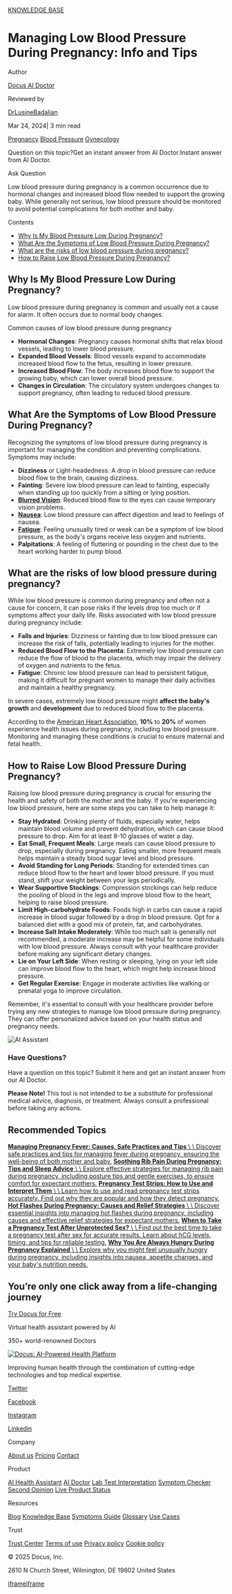[KNOWLEDGE BASE](https://docus.ai/knowledge-base)

# Managing Low Blood Pressure During Pregnancy: Info and Tips

Author

[Docus AI Doctor](https://docus.ai/ai-doctor)

Reviewed by

[DrLusineBadalian](https://docus.ai/author/dr-lusine-badalian)

Mar 24, 2024\| 3 min read

[Pregnancy](https://docus.ai/tags/pregnancy) [Blood Pressure](https://docus.ai/tags/blood-pressure) [Gynecology](https://docus.ai/tags/gynecology)

Question on this topic?Get an instant answer from AI Doctor.Instant answer from AI Doctor.

Ask Question

Low blood pressure during pregnancy is a common occurrence due to hormonal changes and increased blood flow needed to support the growing baby. While generally not serious, low blood pressure should be monitored to avoid potential complications for both mother and baby.

Contents

- [Why Is My Blood Pressure Low During Pregnancy?](https://docus.ai/knowledge-base/managing-low-blood-pressure-during-pregnancy#why-is-my-blood-pressure-low-during-pregnancy)
- [What Are the Symptoms of Low Blood Pressure During Pregnancy?](https://docus.ai/knowledge-base/managing-low-blood-pressure-during-pregnancy#what-are-the-symptoms-of-low-blood-pressure-during-pregnancy)
- [What are the risks of low blood pressure during pregnancy?](https://docus.ai/knowledge-base/managing-low-blood-pressure-during-pregnancy#what-are-the-risks-of-low-blood-pressure-during-pregnancy)
- [How to Raise Low Blood Pressure During Pregnancy?](https://docus.ai/knowledge-base/managing-low-blood-pressure-during-pregnancy#how-to-raise-low-blood-pressure-during-pregnancy)

## Why Is My Blood Pressure Low During Pregnancy?

Low blood pressure during pregnancy is common and usually not a cause for alarm. It often occurs due to normal body changes.

Common causes of low blood pressure during pregnancy

- **Hormonal Changes**: Pregnancy causes hormonal shifts that relax blood vessels, leading to lower blood pressure.
- **Expanded Blood Vessels**: Blood vessels expand to accommodate increased blood flow to the fetus, resulting in lower pressure.
- **Increased Blood Flow**: The body increases blood flow to support the growing baby, which can lower overall blood pressure.
- **Changes in Circulation**: The circulatory system undergoes changes to support pregnancy, often leading to reduced blood pressure.

## What Are the Symptoms of Low Blood Pressure During Pregnancy?

Recognizing the symptoms of low blood pressure during pregnancy is important for managing the condition and preventing complications. Symptoms may include:

- **Dizziness** or Light-headedness: A drop in blood pressure can reduce blood flow to the brain, causing dizziness.
- **Fainting**: Severe low blood pressure can lead to fainting, especially when standing up too quickly from a sitting or lying position.
- [**Blurred Vision**](https://docus.ai/symptoms-guide/solving-blurry-vision-in-one-eye-causes-and-solutions): Reduced blood flow to the eyes can cause temporary vision problems.
- **[Nausea](https://docus.ai/symptoms-guide/managing-nausea-in-the-third-trimester)**: Low blood pressure can affect digestion and lead to feelings of nausea.
- [**Fatigue**](https://docus.ai/symptoms-guide/sudden-crashing-fatigue-in-females): Feeling unusually tired or weak can be a symptom of low blood pressure, as the body's organs receive less oxygen and nutrients.
- **Palpitations**: A feeling of fluttering or pounding in the chest due to the heart working harder to pump blood.

## What are the risks of low blood pressure during pregnancy?

While low blood pressure is common during pregnancy and often not a cause for concern, it can pose risks if the levels drop too much or if symptoms affect your daily life. Risks associated with low blood pressure during pregnancy include:

- **Falls and Injuries**: Dizziness or fainting due to low blood pressure can increase the risk of falls, potentially leading to injuries for the mother.
- **Reduced Blood Flow to the Placenta**: Extremely low blood pressure can reduce the flow of blood to the placenta, which may impair the delivery of oxygen and nutrients to the fetus.
- **Fatigue**: Chronic low blood pressure can lead to persistent fatigue, making it difficult for pregnant women to manage their daily activities and maintain a healthy pregnancy.

In severe cases, extremely low blood pressure might **affect the baby's growth** and **development** due to reduced blood flow to the placenta.

According to the [American Heart Association](https://www.heart.org/en/news/2021/01/27/statistics-report-puts-spotlight-on-pregnancy-and-heart-health), **10%** to **20%** of women experience health issues during pregnancy, including low blood pressure. Monitoring and managing these conditions is crucial to ensure maternal and fetal health.

## How to Raise Low Blood Pressure During Pregnancy?

Raising low blood pressure during pregnancy is crucial for ensuring the health and safety of both the mother and the baby. If you're experiencing low blood pressure, here are some steps you can take to help manage it:

- **Stay Hydrated**: Drinking plenty of fluids, especially water, helps maintain blood volume and prevent dehydration, which can cause blood pressure to drop. Aim for at least 8-10 glasses of water a day.
- **Eat Small, Frequent Meals**: Large meals can cause blood pressure to drop, especially during pregnancy. Eating smaller, more frequent meals helps maintain a steady blood sugar level and blood pressure.
- **Avoid Standing for Long Periods**: Standing for extended times can reduce blood flow to the heart and lower blood pressure. If you must stand, shift your weight between your legs periodically.
- **Wear Supportive Stockings**: Compression stockings can help reduce the pooling of blood in the legs and improve blood flow to the heart, helping to raise blood pressure.
- **Limit High-carbohydrate Foods**: Foods high in carbs can cause a rapid increase in blood sugar followed by a drop in blood pressure. Opt for a balanced diet with a good mix of protein, fat, and carbohydrates.
- **Increase Salt Intake Moderately**: While too much salt is generally not recommended, a moderate increase may be helpful for some individuals with low blood pressure. Always consult with your healthcare provider before making any significant dietary changes.
- **Lie on Your Left Side**: When resting or sleeping, lying on your left side can improve blood flow to the heart, which might help increase blood pressure.
- **Get Regular Exercise**: Engage in moderate activities like walking or prenatal yoga to improve circulation.

Remember, it's essential to consult with your healthcare provider before trying any new strategies to manage low blood pressure during pregnancy. They can offer personalized advice based on your health status and pregnancy needs.

![AI Assistant](https://docus.ai/images/small-assistant.png)

### Have Questions?

Have a question on this topic? Submit it here and get an instant answer from our AI Doctor.

**Please Note!** This tool is not intended to be a substitute for professional medical advice, diagnosis, or treatment. Always consult a professional before taking any actions.

## Recommended Topics

[**Managing Pregnancy Fever: Causes, Safe Practices and Tips** \\
\\
Discover safe practices and tips for managing fever during pregnancy, ensuring the well-being of both mother and baby.](https://docus.ai/knowledge-base/managing-pregnancy-fever) [**Soothing Rib Pain During Pregnancy: Tips and Sleep Advice** \\
\\
Explore effective strategies for managing rib pain during pregnancy, including posture tips and gentle exercises, to ensure comfort for expectant mothers.](https://docus.ai/knowledge-base/rib-pain-during-pregnancy-tips-and-sleep-advice) [**Pregnancy Test Strips: How to Use and Interpret Them** \\
\\
Learn how to use and read pregnancy test strips accurately. Find out why they are popular and how they detect pregnancy.](https://docus.ai/knowledge-base/pregnancy-test-strips-how-to-use-and-interpret) [**Hot Flashes During Pregnancy: Causes and Relief Strategies** \\
\\
Discover essential insights into managing hot flashes during pregnancy, including causes and effective relief strategies for expectant mothers.](https://docus.ai/knowledge-base/hot-flashes-during-pregnancy-causes-and-relief-strategies) [**When to Take a Pregnancy Test After Unprotected Sex?** \\
\\
Find out the best time to take a pregnancy test after sex for accurate results. Learn about hCG levels, timing, and tips for reliable testing.](https://docus.ai/knowledge-base/pregnancy-test-after-unprotected-sex) [**Why You Are Always Hungry During Pregnancy Explained** \\
\\
Explore why you might feel unusually hungry during pregnancy, including insights into nausea, appetite changes, and your baby's nutrition needs.](https://docus.ai/knowledge-base/hungry-during-pregnancy-explained)

## You’re only one click away from a life-changing journey

[Try Docus for Free](https://my.docus.ai/auth/signup)

Virtual health assistant powered by AI

350+ world-renowned Doctors

[![Docus: AI-Powered Health Platform](https://docus.ai/docus-dark-logo.svg)](https://docus.ai/)

Improving human health through the combination of cutting-edge technologies and top medical expertise.

[Twitter](https://twitter.com/docus_ai)

[Facebook](https://www.facebook.com/docusai)

[Instagram](https://www.instagram.com/docus.ai/)

[Linkedin](https://www.linkedin.com/company/docusai/)

Company

[About us](https://docus.ai/about-us) [Pricing](https://docus.ai/pricing) [Contact](https://docus.ai/contact)

Product

[AI Health Assistant](https://docus.ai/ai-health-assistant) [AI Doctor](https://docus.ai/ai-doctor) [Lab Test Interpretation](https://docus.ai/lab-test-interpretation) [Symptom Checker](https://docus.ai/symptom-checker) [Second Opinion](https://docus.ai/second-opinion) [Live Product Status](https://docus.statuspage.io/)

Resources

[Blog](https://docus.ai/blog) [Knowledge Base](https://docus.ai/knowledge-base) [Symptoms Guide](https://docus.ai/symptoms-guide) [Glossary](https://docus.ai/glossary) [Use Cases](https://docus.ai/use-cases)

Trust

[Trust Center](https://trust.docus.ai/) [Terms of use](https://docus.ai/terms-of-use) [Privacy policy](https://docus.ai/privacy-policy) [Cookie policy](https://docus.ai/cookie-policy)

© 2025 Docus, Inc.

2810 N Church Street, Wilmington, DE 19802 United States

[iframe](https://td.doubleclick.net/td/ga/rul?tid=G-C1NR4HEC74&gacid=1307176996.1741382327&gtm=45je5362v874030715z8849365654za200zb849365654&dma=0&gcs=G1--&gcd=13l3l3R3l5l1&npa=0&pscdl=noapi&aip=1&fledge=1&frm=0&tag_exp=102067808~102482433~102539968~102587591~102640600~102717422~102788824&z=982496636)[iframe](https://td.doubleclick.net/td/rul/11076298198?random=1741382327389&cv=11&fst=1741382327389&fmt=3&bg=ffffff&guid=ON&async=1&gtm=45je5362v874030715z8849365654za200zb849365654&gcd=13l3l3R3l5l1&dma=0&tag_exp=102067808~102482433~102539968~102587591~102640600~102717422~102788824&u_w=1280&u_h=1024&url=https%3A%2F%2Fdocus.ai%2Fknowledge-base%2Fmanaging-low-blood-pressure-during-pregnancy&hn=www.googleadservices.com&frm=0&tiba=Managing%20Low%20Blood%20Pressure%20During%20Pregnancy%3A%20Info%20and%20Tips&npa=0&pscdl=noapi&auid=538002406.1741382327&uaa=&uab=&uafvl=&uamb=0&uam=&uap=&uapv=&uaw=0&fledge=1&data=event%3Dgtag.config)